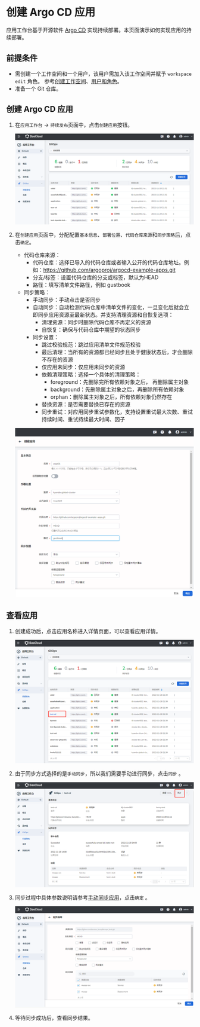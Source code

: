 # 创建 Argo CD 应用

应用工作台基于开源软件 [Argo CD](https://argo-cd.readthedocs.io/en/stable/) 实现持续部署。本页面演示如何实现应用的持续部署。

## 前提条件

- 需创建一个工作空间和一个用户，该用户需加入该工作空间并赋予 `workspace edit` 角色。
  参考[创建工作空间](../../../ghippo/04UserGuide/02Workspace/workspaces.md)、[用户和角色](../../../ghippo/04UserGuide/01UserandAccess/user.md)。
- 准备一个 Git 仓库。

## 创建 Argo CD 应用

1. 在`应用工作台` -> `持续发布`页面中，点击`创建应用`按钮。

    ![创建应用](../../images/argo01.png)

1. 在`创建应用`页面中，分配配置`基本信息`、`部署位置`、`代码仓库来源`和`同步策略`后，点击`确定`。

    - 代码仓库来源：
        - 代码仓库：选择已导入的代码仓库或者输入公开的代码仓库地址。例如：https://github.com/argoproj/argocd-example-apps.git
        - 分支/标签：设置代码仓库的分支或标签，默认为HEAD
        - 路径：填写清单文件路径，例如 gustbook
    - 同步策略：
        - 手动同步：手动点击是否同步
        - 自动同步：自动检测代码仓库中清单文件的变化，一旦变化后就会立即同步应用资源至最新状态。并支持清理资源和自恢复选项：
            - 清理资源：同步时删除代码仓库不再定义的资源
            - 自恢复：确保与代码仓库中期望的状态同步
        - 同步设置：
            - 跳过校验规范：跳过应用清单文件规范校验
            - 最后清理：当所有的资源都已经同步且处于健康状态后，才会删除不存在的资源
            - 仅应用未同步：仅应用未同步的资源
            - 依赖清理策略：选择一个具体的清理策略：
                - foreground：先删除完所有依赖对象之后， 再删除属主对象
                - background：先删除属主对象之后，再删除所有依赖对象
                - orphan：删除属主对象之后，所有依赖对象仍然存在
            - 替换资源：是否需要替换已存在的资源
            - 同步重试：对应用同步重试参数化，支持设置重试最大次数、重试持续时间、重试持续最大时间、因子

    ![创建应用](../../images/argo02.png)

## 查看应用

1. 创建成功后，点击应用名称进入详情页面，可以查看应用详情。

    ![应用详情](../../images/argo03.png)

1. 由于同步方式选择的是`手动同步`，所以我们需要手动进行同步，点击`同步` 。

    ![手动同步](../../images/argo04.png)

1. 同步过程中具体参数说明请参考[手动同步应用](./sync-manually.md)，点击`确定` 。

    ![手动同步](../../images/argo05.png)

1. 等待同步成功后，查看同步结果。
